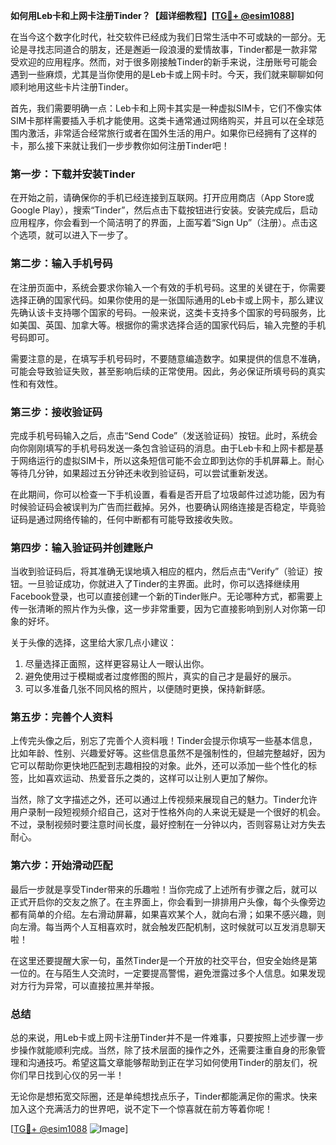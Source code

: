 **如何用Leb卡和上网卡注册Tinder？【超详细教程】[[TG💪+ @esim1088](https://t.me/s/esim1088)]**

在当今这个数字化时代，社交软件已经成为我们日常生活中不可或缺的一部分。无论是寻找志同道合的朋友，还是邂逅一段浪漫的爱情故事，Tinder都是一款非常受欢迎的应用程序。然而，对于很多刚接触Tinder的新手来说，注册账号可能会遇到一些麻烦，尤其是当你使用的是Leb卡或上网卡时。今天，我们就来聊聊如何顺利地用这些卡片注册Tinder。

首先，我们需要明确一点：Leb卡和上网卡其实是一种虚拟SIM卡，它们不像实体SIM卡那样需要插入手机才能使用。这类卡通常通过网络购买，并且可以在全球范围内激活，非常适合经常旅行或者在国外生活的用户。如果你已经拥有了这样的卡，那么接下来就让我们一步步教你如何注册Tinder吧！

### 第一步：下载并安装Tinder

在开始之前，请确保你的手机已经连接到互联网。打开应用商店（App Store或Google Play），搜索“Tinder”，然后点击下载按钮进行安装。安装完成后，启动应用程序，你会看到一个简洁明了的界面，上面写着“Sign Up”（注册）。点击这个选项，就可以进入下一步了。

### 第二步：输入手机号码

在注册页面中，系统会要求你输入一个有效的手机号码。这里的关键在于，你需要选择正确的国家代码。如果你使用的是一张国际通用的Leb卡或上网卡，那么建议先确认该卡支持哪个国家的号码。一般来说，这类卡支持多个国家的号码服务，比如美国、英国、加拿大等。根据你的需求选择合适的国家代码后，输入完整的手机号码即可。

需要注意的是，在填写手机号码时，不要随意编造数字。如果提供的信息不准确，可能会导致验证失败，甚至影响后续的正常使用。因此，务必保证所填号码的真实性和有效性。

### 第三步：接收验证码

完成手机号码输入之后，点击“Send Code”（发送验证码）按钮。此时，系统会向你刚刚填写的手机号码发送一条包含验证码的消息。由于Leb卡和上网卡都是基于网络运行的虚拟SIM卡，所以这条短信可能不会立即到达你的手机屏幕上。耐心等待几分钟，如果超过五分钟还未收到验证码，可以尝试重新发送。

在此期间，你可以检查一下手机设置，看看是否开启了垃圾邮件过滤功能，因为有时候验证码会被误判为广告而拦截掉。另外，也要确认网络连接是否稳定，毕竟验证码是通过网络传输的，任何中断都有可能导致接收失败。

### 第四步：输入验证码并创建账户

当收到验证码后，将其准确无误地填入相应的框内，然后点击“Verify”（验证）按钮。一旦验证成功，你就进入了Tinder的主界面。此时，你可以选择继续用Facebook登录，也可以直接创建一个新的Tinder账户。无论哪种方式，都需要上传一张清晰的照片作为头像，这一步非常重要，因为它直接影响到别人对你第一印象的好坏。

关于头像的选择，这里给大家几点小建议：
1. 尽量选择正面照，这样更容易让人一眼认出你。
2. 避免使用过于模糊或者过度修图的照片，真实的自己才是最好的展示。
3. 可以多准备几张不同风格的照片，以便随时更换，保持新鲜感。

### 第五步：完善个人资料

上传完头像之后，别忘了完善个人资料哦！Tinder会提示你填写一些基本信息，比如年龄、性别、兴趣爱好等。这些信息虽然不是强制性的，但越完整越好，因为它可以帮助你更快地匹配到志趣相投的对象。此外，还可以添加一些个性化的标签，比如喜欢运动、热爱音乐之类的，这样可以让别人更加了解你。

当然，除了文字描述之外，还可以通过上传视频来展现自己的魅力。Tinder允许用户录制一段短视频介绍自己，这对于性格外向的人来说无疑是一个很好的机会。不过，录制视频时要注意时间长度，最好控制在一分钟以内，否则容易让对方失去耐心。

### 第六步：开始滑动匹配

最后一步就是享受Tinder带来的乐趣啦！当你完成了上述所有步骤之后，就可以正式开启你的交友之旅了。在主界面上，你会看到一排排用户头像，每个头像旁边都有简单的介绍。左右滑动屏幕，如果喜欢某个人，就向右滑；如果不感兴趣，则向左滑。每当两个人互相喜欢时，就会触发匹配机制，这时候就可以互发消息聊天啦！

在这里还要提醒大家一句，虽然Tinder是一个开放的社交平台，但安全始终是第一位的。在与陌生人交流时，一定要提高警惕，避免泄露过多个人信息。如果发现对方行为异常，可以直接拉黑并举报。

### 总结

总的来说，用Leb卡或上网卡注册Tinder并不是一件难事，只要按照上述步骤一步步操作就能顺利完成。当然，除了技术层面的操作之外，还需要注重自身的形象管理和沟通技巧。希望这篇文章能够帮助到正在学习如何使用Tinder的朋友们，祝你们早日找到心仪的另一半！

无论你是想拓宽交际圈，还是单纯想找点乐子，Tinder都能满足你的需求。快来加入这个充满活力的世界吧，说不定下一个惊喜就在前方等着你呢！

[[TG💪+ @esim1088](https://t.me/s/esim1088) ![Image](https://i.postimg.cc/4NQfJmqS/Snipaste-2025-05-13-00-14-12.png)]